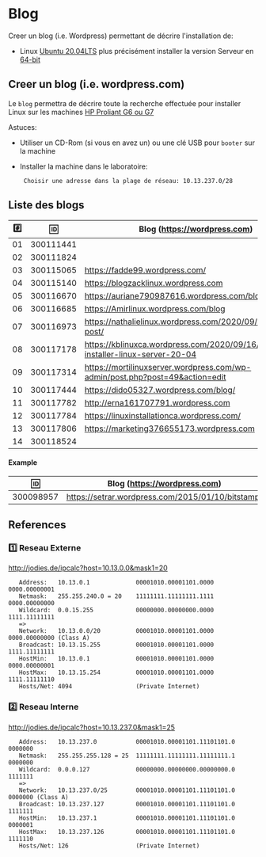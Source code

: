 
# Blog


Creer un blog (i.e. Wordpress) permettant de décrire l'installation de:

* Linux [Ubuntu 20.04LTS](https://releases.ubuntu.com/20.04/) plus précisément installer la version  Serveur en [64-bit](https://releases.ubuntu.com/20.04/ubuntu-20.04.1-live-server-amd64.iso)

## Creer un blog (i.e. wordpress.com)

Le `blog` permettra de décrire toute la recherche effectuée pour installer Linux sur les machines [HP Proliant G6 ou G7](https://github.com/CollegeBoreal/Laboratoires/tree/master/3202/proliant)

Astuces: 

* Utiliser un CD-Rom (si vous en avez un) ou une clé USB pour `booter` sur la machine

* Installer la machine dans le laboratoire:

       Choisir une adresse dans la plage de réseau: 10.13.237.0/28
       
## Liste des blogs

|:hash:| :id:      |   Blog (https://wordpress.com)                                                    | Serveur Local| [Serveur Ext.](README.md#references) |
|------|-----------|-----------------------------------------------------------------------------------|--------------|--------------|
| 01   | 300111441 |                                                                                   | 10.13.237.?  | 10.13.?.?  |
| 02   | 300111824 |                                                                                   | 10.13.237.?  | 10.13.?.?  |
| 03   | 300115065 | https://fadde99.wordpress.com/                                                    | 10.13.237.?  | 10.13.?.?  |
| 04   | 300115140 | https://blogzacklinux.wordpress.com                                               | 10.13.237.117|10.13.32.50 |
| 05   | 300116670 | https://auriane790987616.wordpress.com/blog                                       | 10.13.237.?  | 10.13.?.?  |
| 06   | 300116685 | https://Amirlinux.wordpress.com/blog                                              | 10.13.237.51  | 10.13.2.59 |
| 07   | 300116973 | https://nathalielinux.wordpress.com/2020/09/14/example-post/                      | 10.13.237.23 |10.13.2.24  |
| 08   | 300117178 | https://kblinuxca.wordpress.com/2020/09/16/comment-installer-linux-server-20-04   | 10.13.237.15 | 10.13.0.15 |
| 09   | 300117314 |  https://mortilinuxserver.wordpress.com/wp-admin/post.php?post=49&action=edit     | 10.13.237.100| 10.13.2.100|
| 10   | 300117444 |https://dido05327.wordpress.com/blog/                                              | 10.13.237.?  | 10.13.0.20 |
| 11   | 300117782 |http://erna161707791.wordpress.com                                                 | 10.13.237.85 | 10.13.2.77 |
| 12   | 300117784 | https://linuxinstallationca.wordpress.com/                                        | 10.13.237.77 | 10.13.2.70 | 
| 13   | 300117806 | https://marketing376655173.wordpress.com                                          | 10.13.237.76 | 10.13.2.99 |
| 14   | 300118524 |                                                                                   | 10.13.237.?  | 10.13.?.?  |


#### Example
| :id:      |   Blog (https://wordpress.com)                          |
|-----------|---------------------------------------------------------|
| 300098957 | https://setrar.wordpress.com/2015/01/10/bitstamp/       | 


## References

### :one: Reseau Externe

http://jodies.de/ipcalc?host=10.13.0.0&mask1=20

       Address:   10.13.0.1             00001010.00001101.0000 0000.00000001
       Netmask:   255.255.240.0 = 20    11111111.11111111.1111 0000.00000000
       Wildcard:  0.0.15.255            00000000.00000000.0000 1111.11111111
       =>
       Network:   10.13.0.0/20          00001010.00001101.0000 0000.00000000 (Class A)
       Broadcast: 10.13.15.255          00001010.00001101.0000 1111.11111111
       HostMin:   10.13.0.1             00001010.00001101.0000 0000.00000001
       HostMax:   10.13.15.254          00001010.00001101.0000 1111.11111110
       Hosts/Net: 4094                  (Private Internet)

### :two: Reseau Interne

http://jodies.de/ipcalc?host=10.13.237.0&mask1=25

       Address:   10.13.237.0           00001010.00001101.11101101.0 0000000
       Netmask:   255.255.255.128 = 25  11111111.11111111.11111111.1 0000000
       Wildcard:  0.0.0.127             00000000.00000000.00000000.0 1111111
       =>
       Network:   10.13.237.0/25        00001010.00001101.11101101.0 0000000 (Class A)
       Broadcast: 10.13.237.127         00001010.00001101.11101101.0 1111111
       HostMin:   10.13.237.1           00001010.00001101.11101101.0 0000001
       HostMax:   10.13.237.126         00001010.00001101.11101101.0 1111110
       Hosts/Net: 126                   (Private Internet)

